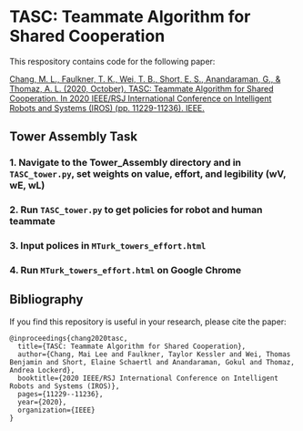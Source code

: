 # TASC: Teammate Algorithm for Shared Cooperation

This respository contains code for the following paper:

[Chang, M. L., Faulkner, T. K., Wei, T. B., Short, E. S., Anandaraman, G., & Thomaz, A. L. (2020, October). TASC: Teammate Algorithm for Shared Cooperation. In 2020 IEEE/RSJ International Conference on Intelligent Robots and Systems (IROS) (pp. 11229-11236). IEEE.](https://ieeexplore.ieee.org/stamp/stamp.jsp?tp=&arnumber=9340983)

## Tower Assembly Task
### 1. Navigate to the Tower_Assembly directory and in ```TASC_tower.py```, set weights on value, effort, and legibility (wV, wE, wL)
### 2. Run ```TASC_tower.py``` to get policies for robot and human teammate
### 3. Input polices in ```MTurk_towers_effort.html```
### 4. Run ```MTurk_towers_effort.html``` on Google Chrome

## Bibliography
If you find this repository is useful in your research, please cite the paper:
```
@inproceedings{chang2020tasc,
  title={TASC: Teammate Algorithm for Shared Cooperation},
  author={Chang, Mai Lee and Faulkner, Taylor Kessler and Wei, Thomas Benjamin and Short, Elaine Schaertl and Anandaraman, Gokul and Thomaz, Andrea Lockerd},
  booktitle={2020 IEEE/RSJ International Conference on Intelligent Robots and Systems (IROS)},
  pages={11229--11236},
  year={2020},
  organization={IEEE}
}
```
